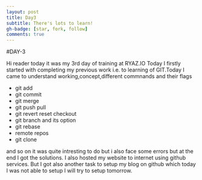 ```yaml
---
layout: post
title: Day3
subtitle: There's lots to learn!
gh-badge: [star, fork, follow]
comments: true
---
```

#DAY-3

Hi reader today it was my 3rd day of training at RYAZ.IO 
Today I firstly started with completing my previous work i.e. to learning of GIT.Today I came to understand working,concept,different commnands and their flags

* git add
* git commit
* git merge
* git push pull
* git revert reset checkout
* git branch and its option
* git rebase
* remote repos
* git clone

and so on it was quite intresting to do but i also face some errors but at the end I got the solutions.
I also hosted my website to internet using github services. But I got also another task to setup my blog on github which today I was not able to setup I will try to setup tomorrow.